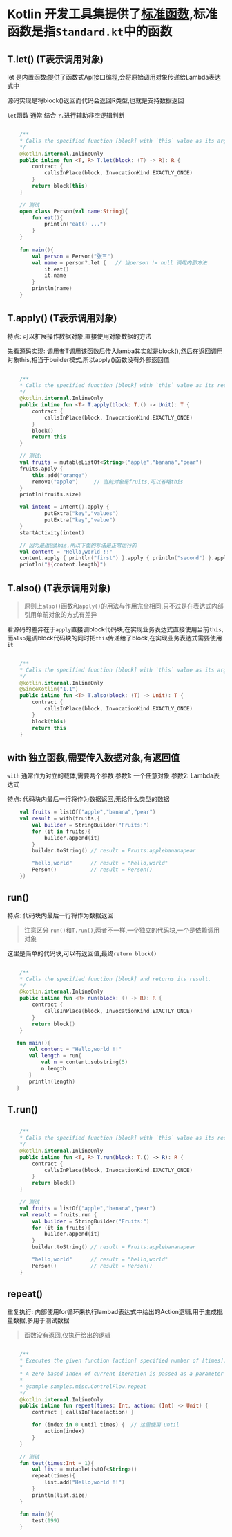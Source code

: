 # Kotlin 开发工具集提供了[标准函数](https://kotlinlang.org/docs/reference/scope-functions.html#functions),标准函数是指`Standard.kt`中的函数

## T.let() (T表示调用对象)

let 是内置函数:提供了函数式Api接口编程,会将原始调用对象传递给Lambda表达式中

源码实现是将block()返回而代码会返回R类型,也就是支持数据返回

`let`函数 通常 结合 `?.`进行辅助非空逻辑判断

```kotlin

    /**
    * Calls the specified function [block] with `this` value as its argument and returns its result.
    */
    @kotlin.internal.InlineOnly
    public inline fun <T, R> T.let(block: (T) -> R): R {
        contract {
            callsInPlace(block, InvocationKind.EXACTLY_ONCE)
        }
        return block(this)
    }

    // 测试
    open class Person(val name:String){
        fun eat(){
            println("eat() ...")
        }    
    }
   
    fun main(){
        val person = Person("张三")
        val name = person?.let {   // 当person != null 调用内部方法
            it.eat()
            it.name
        }
        println(name)
    }
```

## T.apply() (T表示调用对象)

特点: 可以扩展操作数据对象,直接使用对象数据的方法

先看源码实现: 调用者T调用该函数后传入lamba其实就是block(),然后在返回调用对象this,相当于builder模式,所以apply()函数没有外部返回值

```kotlin
    
    /**
    * Calls the specified function [block] with `this` value as its receiver and returns `this` value.
    */
    @kotlin.internal.InlineOnly
    public inline fun <T> T.apply(block: T.() -> Unit): T {
        contract {
            callsInPlace(block, InvocationKind.EXACTLY_ONCE)
        }
        block()
        return this
    }

    // 测试:
    val fruits = mutableListOf<String>("apple","banana","pear")
    fruits.apply { 
        this.add("orange")  
        remove("apple")     // 当前对象是fruits,可以省略this
    }
    println(fruits.size)

    val intent = Intent().apply {
            putExtra("key","values")
            putExtra("key","value")
    }
    startActivity(intent)

    // 因为是返回this,所以下面的写法是正常运行的
    val content = "Hello,world !!"
    content.apply { println("first") }.apply { println("second") }.apply { println("third") }
    println("${content.length}")
```

## T.also() (T表示调用对象)

> 原则上`also()`函数和`apply()`的用法与作用完全相同,只不过是在表达式内部引用单前对象的方式有差异

看源码的差异在于`apply`直接调block代码块,在实现业务表达式直接使用当前`this`,而`also`是调block代码块的同时把`this`传递给了block,在实现业务表达式需要使用`it`

```kotlin
    
    /**
    * Calls the specified function [block] with `this` value as its argument and returns `this` value.
    */
    @kotlin.internal.InlineOnly
    @SinceKotlin("1.1")
    public inline fun <T> T.also(block: (T) -> Unit): T {
        contract {
            callsInPlace(block, InvocationKind.EXACTLY_ONCE)
        }
        block(this)
        return this
    }
```

## with 独立函数,需要传入数据对象,有返回值

`with` 通常作为对立的载体,需要两个参数
参数1: 一个任意对象
参数2: Lambda表达式

特点: 代码块内最后一行将作为数据返回,无论什么类型的数据

```kotlin
    val fruits = listOf("apple","banana","pear")
    val result = with(fruits,{
        val builder = StringBuilder("Fruits:")
        for (it in fruits){
            builder.append(it)
        }
        builder.toString() // result = Fruits:applebananapear

        "hello,world"      // result = "hello,world" 
        Person()           // result = Person() 
    })
```

## run()

特点: 代码块内最后一行将作为数据返回

> 注意区分 `run()`和`T.run()`,两者不一样,一个独立的代码块,一个是依赖调用对象

这里是简单的代码块,可以有返回值,最终`return block()`

```kotlin

    /**
    * Calls the specified function [block] and returns its result.
    */
    @kotlin.internal.InlineOnly
    public inline fun <R> run(block: () -> R): R {
        contract {
            callsInPlace(block, InvocationKind.EXACTLY_ONCE)
        }
        return block()
    }

   fun main(){
       val content = "Hello,world !!"
       val length = run{
           val n = content.substring(5)
           n.length
       }
       println(length)
   }
```

## T.run()

```kotlin

    /**
    * Calls the specified function [block] with `this` value as its receiver and returns its result.
    */
    @kotlin.internal.InlineOnly
    public inline fun <T, R> T.run(block: T.() -> R): R {
        contract {
            callsInPlace(block, InvocationKind.EXACTLY_ONCE)
        }
        return block()
    }

    // 测试
    val fruits = listOf("apple","banana","pear")
    val result = fruits.run {
        val builder = StringBuilder("Fruits:")
        for (it in fruits){
            builder.append(it)
        }
        builder.toString() // result = Fruits:applebananapear

        "hello,world"      // result = "hello,world" 
        Person()           // result = Person() 
    }
```

## repeat()

重复执行: 内部使用for循环来执行lambad表达式中给出的Action逻辑,用于生成批量数据,多用于测试数据

> 函数没有返回,仅执行给出的逻辑

```kotlin
        
    /**
    * Executes the given function [action] specified number of [times].
    *
    * A zero-based index of current iteration is passed as a parameter to [action].
    *
    * @sample samples.misc.ControlFlow.repeat
    */
    @kotlin.internal.InlineOnly
    public inline fun repeat(times: Int, action: (Int) -> Unit) {
        contract { callsInPlace(action) }

        for (index in 0 until times) {  // 这里使用 until 
            action(index)
        }
    }

    // 测试
    fun test(times:Int = 1){
        val list = mutableListOf<String>()
        repeat(times){
            list.add("Hello,world !!")
        }
        println(list.size)
    }

    fun main(){
        test(199)
    }
```
